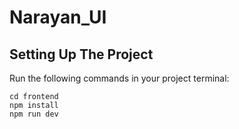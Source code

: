 # Narayan_UI

## Setting Up The Project

Run the following commands in your project terminal:
```
cd frontend
npm install
npm run dev
```